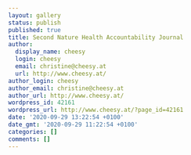 ```yaml
---
layout: gallery
status: publish
published: true
title: Second Nature Health Accountability Journal
author:
  display_name: cheesy
  login: cheesy
  email: christine@cheesy.at
  url: http://www.cheesy.at/
author_login: cheesy
author_email: christine@cheesy.at
author_url: http://www.cheesy.at/
wordpress_id: 42161
wordpress_url: http://www.cheesy.at/?page_id=42161
date: '2020-09-29 13:22:54 +0100'
date_gmt: '2020-09-29 11:22:54 +0100'
categories: []
comments: []
---
```

<!-- wp:paragraph --><!-- /wp:paragraph -->
